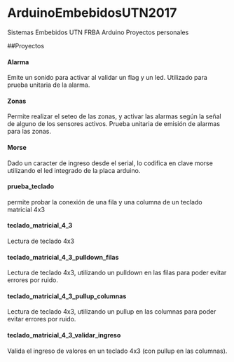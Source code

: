 # ArduinoEmbebidosUTN2017
Sistemas Embebidos UTN FRBA Arduino Proyectos personales

##Proyectos
#### Alarma
Emite un sonido para activar al validar un flag y un led. Utilizado para prueba unitaria de la alarma.

#### Zonas
Permite realizar el seteo de las zonas, y activar las alarmas según la señal de alguno de los sensores activos. Prueba unitaria de emisión de alarmas para las zonas.

#### Morse
Dado un caracter de ingreso desde el serial, lo codifica en clave morse utilizando el led integrado de la placa arduino.

#### prueba_teclado
permite probar la conexión de una fila y una columna de un teclado matricial 4x3

#### teclado_matricial_4_3
Lectura de teclado 4x3

#### teclado_matricial_4_3_pulldown_filas
Lectura de teclado 4x3, utilizando un pulldown en las filas para poder evitar errores por ruido.

#### teclado_matricial_4_3_pullup_columnas
Lectura de teclado 4x3, utilizando un pullup en las columnas para poder evitar errores por ruido.

#### teclado_matricial_4_3_validar_ingreso
Valida el ingreso de valores en un teclado 4x3 (con pullup en las columnas).

